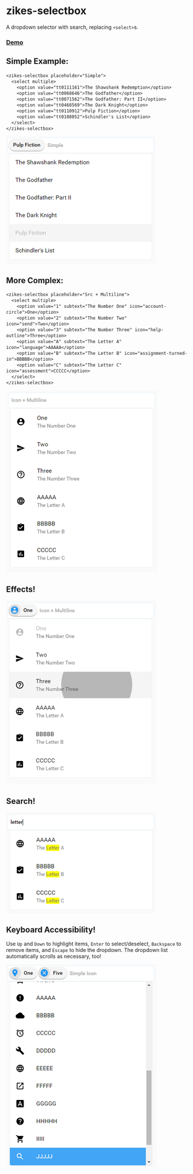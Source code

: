# zikes-selectbox

A dropdown selector with search, replacing `<select>`s.

### [Demo](http://polymer.zikes.me/zikes-selectbox.html)

## Simple Example:

```
<zikes-selectbox placeholder="Simple">
  <select multiple>
    <option value="tt0111161">The Shawshank Redemption</option>
    <option value="tt0068646">The Godfather</option>
    <option value="tt0071562">The Godfather: Part II</option>
    <option value="tt0468569">The Dark Knight</option>
    <option value="tt0110912">Pulp Fiction</option>
    <option value="tt0108052">Schindler's List</option>
  </select>
</zikes-selectbox>
```

![simple](./screenshots/simple.png)

## More Complex:

```
<zikes-selectbox placeholder="Src + Multiline">
  <select multiple>
    <option value="1" subtext="The Number One" icon="account-circle">One</option>
    <option value="2" subtext="The Number Two" icon="send">Two</option>
    <option value="3" subtext="The Number Three" icon="help-outline">Three</option>
    <option value="A" subtext="The Letter A" icon="language">AAAAA</option>
    <option value="B" subtext="The Letter B" icon="assignment-turned-in">BBBBB</option>
    <option value="C" subtext="The Letter C" icon="assessment">CCCCC</option>
  </select>
</zikes-selectbox>
```

![icon+multiline](./screenshots/icon-multiline.png)

## Effects!

![selecting](./screenshots/selecting.png)

## Search!

![selecting](./screenshots/search.png)

## Keyboard Accessibility!

Use `Up` and `Down` to highlight items, `Enter` to select/deselect, `Backspace` to remove items, and `Escape` to hide the dropdown.  The dropdown list automatically scrolls as necessary, too!

![selecting](./screenshots/keyboarding.png)
